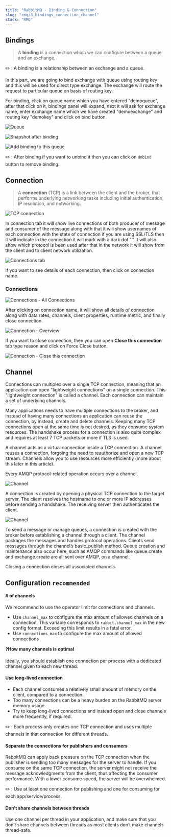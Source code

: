 ```yaml
---
title: "RabbitMQ - Binding & Connection"
slug: "rmq/3_bindings_connection_channel"
stack: "RMQ"
---
```


## Bindings

> A **binding** is a connection which we can configure between a queue and an exchange.

✏️ : A binding is a relationship between an exchange and a queue.

In this part, we are going to bind exchange with queue using routing key and this will be used for direct type exchange. The exchange will route the request to particular queue on basis of routing key.

For binding, click on queue name which you have entered "demoqueue", after that click on it, bindings panel will expand, next it will ask for exchange name, enter exchange name which we have created "demoexchange" and routing key "demokey" and click on bind button.

![Queue](../../../src/images/rmq/b-21.jpg)

![Snapshot after binding](../../../src/images/rmq/b-22.jpg)

![Add binding to this queue](../../../src/images/rmq/b-23.jpg)

✏️ : After binding if you want to unbind it then you can click on `Unbind` button to remove binding.

## Connection

> A **connection** (TCP) is a link between the client and the broker, that performs underlying networking tasks including initial authentication, IP resolution, and networking.

![TCP connection](../../../src/images/rmq/b-29.jpg)

In connection tab it will show live connections of both producer of message and consumer of the message along with that it will show usernames of each connection with the state of connection if you are using SSL/TLS then it will indicate in the connection it will mark with a dark dot "." It will also show which protocol is been used after that in the network it will show from the client and to client network utilization.

![Connections tab](../../../src/images/rmq/b-24.jpg)

If you want to see details of each connection, then click on connection name.

### Connections

![Connections - All Connections](../../../src/images/rmq/b-25.jpg)

After clicking on connection name, it will show all details of connection along with data rates, channels, client properties, runtime metric, and finally close connection.

![Connection - Overview](../../../src/images/rmq/b-26.jpg)

If you want to close connection, then you can open **Close this connection** tab type reason and click on Force Close button.

![Connection - Close this connection](../../../src/images/rmq/b-27.jpg)

## Channel

Connections can multiplex over a single TCP connection, meaning that an application can open "lightweight connections" on a single connection. This "lightweight connection" is called a channel. Each connection can maintain a set of underlying channels.

Many applications needs to have multiple connections to the broker, and instead of having many connections an application can reuse the connection, by instead, create and delete channels. Keeping many TCP connections open at the same time is not desired, as they consume system resources. The handshake process for a connection is also quite complex and requires at least 7 TCP packets or more if TLS is used.

A channel acts as a virtual connection inside a TCP connection. A channel reuses a connection, forgoing the need to reauthorize and open a new TCP stream. Channels allow you to use resources more efficiently (more about this later in this article).

Every AMQP protocol-related operation occurs over a channel.

![Channel](../../../src/images/rmq/b-30.jpg)

A connection is created by opening a physical TCP connection to the target server. The client resolves the hostname to one or more IP addresses before sending a handshake. The receiving server then authenticates the client.

![Channel](../../../src/images/rmq/b-31.jpg)

To send a message or manage queues, a connection is created with the broker before establishing a channel through a client. The channel packages the messages and handles protocol operations. Clients send messages through the channel’s basic_publish method. Queue creation and maintenance also occur here, such as AMQP commands like queue.create and exchange.create are all sent over AMQP, on a channel.

Closing a connection closes all associated channels.

## Configuration `recommended`

#### # of channels

We recommend to use the operator limit for connections and channels.

- Use `channel_max` to configure the max amount of allowed channels on a connection. This variable corresponds to `rabbit.channel_max` in the new config format. Exceeding this limit results in a fatal error.
- Use `connections_max` to configure the max amount of allowed connections

❓**How many channels is optimal**

Ideally, you should establish one connection per process with a dedicated channel given to each new thread.

#### Use long-lived connection

- Each channel consumes a relatively small amount of memory on the client, compared to a connection.
- Too many connections can be a heavy burden on the RabbitMQ server memory usage.
- Try to keep long-lived connections and instead open and close channels more frequently, if required.

✏️ : Each process only creates one TCP connection and uses multiple channels in that connection for different threads.

#### Separate the connections for publishers and consumers

RabbitMQ can apply back pressure on the TCP connection when the publisher is sending too many messages for the server to handle. If you consume on the same TCP connection, the server might not receive the message acknowledgments from the client, thus affecting the consumer performance. With a lower consume speed, the server will be overwhelmed.

✏️ : Use at least one connection for publishing and one for consuming for each app/service/process.

#### Don’t share channels between threads

Use one channel per thread in your application, and make sure that you don’t share channels between threads as most clients don’t make channels thread-safe.
